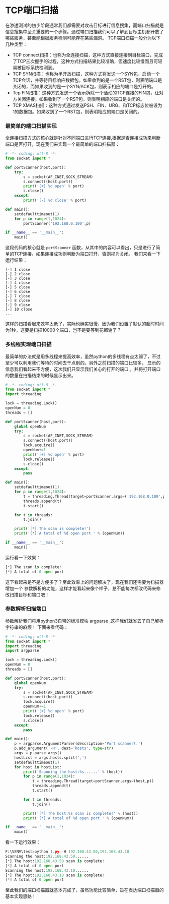 # TCP端口扫描

在渗透测试的初步阶段通常我们都需要对攻击目标进行信息搜集，而端口扫描就是信息搜集中至关重要的一个步骤。通过端口扫描我们可以了解到目标主机都开放了哪些服务，甚至能根据服务猜测可能存在某些漏洞。 TCP端口扫描一般分为以下几种类型：

- TCP connect扫描：也称为全连接扫描，这种方式直接连接到目标端口，完成了TCP三次握手的过程，这种方式扫描结果比较准确，但速度比较慢而且可轻易被目标系统检测到。
- TCP SYN扫描：也称为半开放扫描，这种方式将发送一个SYN包，启动一个TCP会话，并等待目标响应数据包。如果收到的是一个RST包，则表明端口是关闭的，而如果收到的是一个SYN/ACK包，则表示相应的端口是打开的。
- Tcp FIN扫描：这种方式发送一个表示拆除一个活动的TCP连接的FIN包，让对方关闭连接。如果收到了一个RST包，则表明相应的端口是关闭的。
- TCP XMAS扫描：这种方式通过发送PSH、FIN、URG、和TCP标志位被设为1的数据包。如果收到了一个RST包，则表明相应的端口是关闭的。


### 最简单的端口扫描实现
全连接扫描方式的核心就是针对不同端口进行TCP连接,根据是否连接成功来判断端口是否打开，现在我们来实现一个最简单的端口扫描器：

```python
# -*- coding: utf-8 -*-
from socket import *

def portScanner(host,port):
    try:
        s = socket(AF_INET,SOCK_STREAM)
        s.connect((host,port))
        print('[+] %d open' % port)
        s.close()
    except:
        print('[-] %d close' % port)

def main():
    setdefaulttimeout(1)
    for p in range(1,1024):
        portScanner('192.168.0.100',p)

if __name__ == '__main__':
    main()
```    
这段代码的核心就是 `portScanner` 函数，从其中的内容可以看出，只是进行了简单的TCP连接，如果连接成功则判断为端口打开，否则视为关闭。 我们来看一下运行结果：
```
[-] 1 close
[-] 2 close
[-] 3 close
[-] 4 close
[-] 5 close
[-] 6 close
[-] 7 close
[-] 8 close
[-] 9 close
[-] 10 close
...
```

这样的扫描看起来效率太低了，实际也确实很慢，因为我们设置了默认的超时时间为1秒，这要是扫描10000个端口，岂不是要等到花都谢了？


### 多线程实现端口扫描
最简单的办法就是用多线程来提高效率，虽然python的多线程有点太弱了，不过至少可以利用我们等待的时间去干点别的。另外之前扫描的端口比较多， 显示的信息我们看起来不方便，这次我们只显示我们关心的打开的端口 ，并将打开端口的数量在扫描结束的时候显示出来。

```python
# -*- coding: utf-8 -*-
from socket import *
import threading

lock = threading.Lock()
openNum = 0
threads = []

def portScanner(host,port):
    global openNum
    try:
        s = socket(AF_INET,SOCK_STREAM)
        s.connect((host,port))
        lock.acquire()
        openNum+=1
        print('[+] %d open' % port)
        lock.release()
        s.close()
    except:
        pass

def main():
    setdefaulttimeout(1)
    for p in range(1,1024):
        t = threading.Thread(target=portScanner,args=('192.168.0.100',p))
        threads.append(t)
        t.start()     

    for t in threads:
        t.join()

    print('[*] The scan is complete!')
    print('[*] A total of %d open port ' % (openNum))

if __name__ == '__main__':
    main()
```    
运行看一下效果：
```python
[*] The scan is complete!
[*] A total of 0 open port
```


这下看起来是不是方便多了？至此效率上的问题解决了，现在我们还需要为扫描器增加一个 参数解析的功能，这样才能看起来像个样子，总不能每次都改代码来修改扫描目标和端口吧！

### 参数解析扫描端口
参数解析我们将用python3自带的标准模块 argparse ,这样我们就省去了自己解析字符串的麻烦！ 下面来看代码：

```python
# -*- coding: utf-8 -*-
from socket import *
import threading
import argparse

lock = threading.Lock()
openNum = 0
threads = []

def portScanner(host,port):
    global openNum
    try:
        s = socket(AF_INET,SOCK_STREAM)
        s.connect((host,port))
        lock.acquire()
        openNum+=1
        print('[+] %d open' % port)
        lock.release()
        s.close()
    except:
        pass

def main():
    p = argparse.ArgumentParser(description='Port scanner!.')
    p.add_argument('-H', dest='hosts', type=str)
    args = p.parse_args()
    hostList = args.hosts.split(',')
    setdefaulttimeout(1)
    for host in hostList:
        print('Scanning the host:%s......' % (host))
        for p in range(1,1024):
            t = threading.Thread(target=portScanner,args=(host,p))
            threads.append(t)
            t.start()     

        for t in threads:
            t.join()

        print('[*] The host:%s scan is complete!' % (host))
        print('[*] A total of %d open port ' % (openNum))

if __name__ == '__main__':
    main()
```    
看一下运行效果：
```python
F:\VENV\test>python 1.py -H 192.168.43.50,192.168.43.10
Scanning the host:192.168.43.50......
[*] The host:192.168.43.50 scan is complete!
[*] A total of 0 open port
Scanning the host:192.168.43.10......
[*] The host:192.168.43.10 scan is complete!
[*] A total of 0 open port
```

至此我们的端口扫描器就基本完成了，虽然功能比较简单，旨在表达端口扫描器的基本实现思路！
